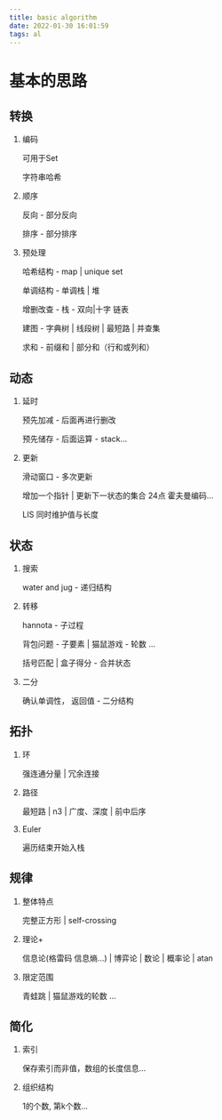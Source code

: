 ```yaml
---
title: basic algorithm
date: 2022-01-30 16:01:59
tags: al
---
```


# 基本的思路

## 转换

1. 编码

   可用于Set 

   字符串哈希

2. 顺序

   反向 - 部分反向

   排序 - 部分排序

3. 预处理

   哈希结构 - map | unique set 

   单调结构 - 单调栈 | 堆

   增删改查 - 栈 - 双向|十字 链表 

   建图 - 字典树 | 线段树 | 最短路 | 并查集

   求和 - 前缀和 | 部分和（行和或列和）

## 动态

1. 延时

   预先加减 - 后面再进行删改

   预先储存 - 后面运算 - stack...

2. 更新

   滑动窗口 - 多次更新

   增加一个指针 | 更新下一状态的集合 24点 霍夫曼编码...

   LIS 同时维护值与长度

## 状态

1. 搜索

   water and jug - 递归结构

2. 转移

   hannota - 子过程

   背包问题 - 子要素 | 猫鼠游戏 - 轮数 ...

   括号匹配 | 盒子得分 - 合并状态

3. 二分

   确认单调性， 返回值 - 二分结构

## 拓扑

1. 环

   强连通分量 | 冗余连接

2. 路径

   最短路 | n3 | 广度、深度 | 前中后序

3. Euler

   遍历结束开始入栈

## 规律

1. 整体特点

   完整正方形 | self-crossing 

2. 理论+

   信息论(格雷码 信息熵...) | 博弈论 | 数论 | 概率论 | atan 

3. 限定范围

   青蛙跳 | 猫鼠游戏的轮数 ... 

## 简化

1. 索引

   保存索引而非值，数组的长度信息...

2. 组织结构

   1的个数, 第k个数...
